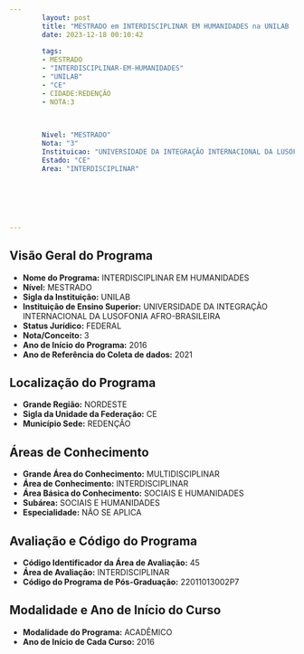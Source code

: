 ```yaml
---
        layout: post
        title: "MESTRADO em INTERDISCIPLINAR EM HUMANIDADES na UNILAB  "
        date: 2023-12-18 00:10:42
     
        tags:
        - MESTRADO
        - "INTERDISCIPLINAR-EM-HUMANIDADES"
        - "UNILAB"
        - "CE"
        - CIDADE:REDENÇÃO
        - NOTA:3
        
       

        Nivel: "MESTRADO"
        Nota: "3"
        Instituicao: "UNIVERSIDADE DA INTEGRAÇÃO INTERNACIONAL DA LUSOFONIA AFRO-BRASILEIRA"
        Estado: "CE"
        Area: "INTERDISCIPLINAR"
        
        
        
        
        
        
---
```

## Visão Geral do Programa
- **Nome do Programa:** INTERDISCIPLINAR EM HUMANIDADES
- **Nível:** MESTRADO
- **Sigla da Instituição:** UNILAB
- **Instituição de Ensino Superior:** UNIVERSIDADE DA INTEGRAÇÃO INTERNACIONAL DA LUSOFONIA AFRO-BRASILEIRA
- **Status Jurídico:** FEDERAL
- **Nota/Conceito:** 3
- **Ano de Início do Programa:** 2016
- **Ano de Referência do Coleta de dados:** 2021

## Localização do Programa
- **Grande Região:** NORDESTE
- **Sigla da Unidade da Federação:** CE
- **Município Sede:** REDENÇÃO

## Áreas de Conhecimento
- **Grande Área do Conhecimento:** MULTIDISCIPLINAR
- **Área de Conhecimento:** INTERDISCIPLINAR
- **Área Básica do Conhecimento:** SOCIAIS E HUMANIDADES
- **Subárea:** SOCIAIS E HUMANIDADES
- **Especialidade:** NÃO SE APLICA

## Avaliação e Código do Programa
- **Código Identificador da Área de Avaliação:** 45
- **Área de Avaliação:** INTERDISCIPLINAR
- **Código do Programa de Pós-Graduação:** 22011013002P7


## Modalidade e Ano de Início do Curso
- **Modalidade do Programa:** ACADÊMICO
- **Ano de Início de Cada Curso:** 2016
